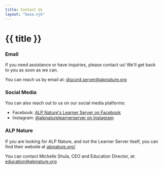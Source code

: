 ```yaml
---
title: Contact Us
layout: "base.njk"
---
```


# {{ title }}

### Email
If you need assistance or have inquiries, please contact us! We'll get back to you as soon as we can.

You can reach us by email at: [discord.server@alpnature.org](mailto:discord.server@alpnature.org)

### Social Media
You can also reach out to us on our social media platforms:
- Facebook: [ALP Nature's Learner Server on Facebook](https://www.facebook.com/profile.php?id=100092617920631)
- Instagram: [@alpnaturelearnerserver on Instagram](https://www.instagram.com/alpnaturelearnerserver/)


### ALP Nature
If you are looking for ALP Nature, and not the Learner Server itself, you can find their website at [alpnature.org/](https://alpnature.org/)

You can contact Michelle Shula, CEO and Education Director, at: [education@alpnature.org](mailto:education@alpnature.org)
